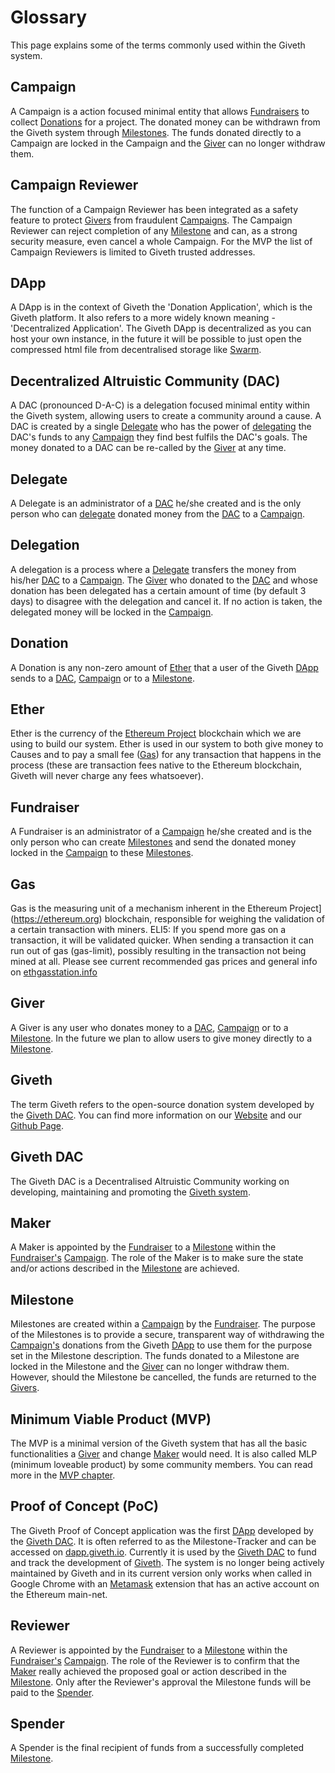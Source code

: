 # Glossary

This page explains some of the terms commonly used within the Giveth system.

## <a name="campaign">Campaign</a>
A Campaign is a action focused minimal entity that allows [Fundraisers](#fundraiser) to collect [Donations](#donation) for a project. The donated money can be withdrawn from the Giveth system through [Milestones](#milestone). The funds donated directly to a Campaign are locked in the Campaign and the [Giver](#giver) can no longer withdraw them.

## <a name="campaign-reviewer">Campaign Reviewer</a>
The function of a Campaign Reviewer has been integrated as a safety feature to protect [Givers](#giver) from fraudulent [Campaigns](#campaign). The Campaign Reviewer can reject completion of any [Milestone](#milestone) and can, as a strong security measure, even cancel a whole Campaign. For the MVP the list of Campaign Reviewers is limited to Giveth trusted addresses.

## <a name="Dapp">DApp</a>
A DApp is in the context of Giveth the 'Donation Application', which is the Giveth platform<!--, currently available in alpha stage at [mvp.giveth.io](https://mvp.giveth.io)-->. It also refers to a more widely known meaning - 'Decentralized Application'. The Giveth DApp is decentralized as you can host your own instance, in the future it will be possible to just open the compressed html file from decentralised storage like [Swarm](http://swarm-gateways.net).

## <a name="DAC">Decentralized Altruistic Community (DAC)</a>
A DAC (pronounced D-A-C) is a delegation focused minimal entity within the Giveth system, allowing users to create a community around a cause. A DAC is created by a single [Delegate](#delegate) who has the power of [delegating](#delegation) the DAC's funds to any [Campaign](#campaign) they find best fulfils the DAC's goals. The money donated to a DAC can be re-called by the [Giver](#giver) at any time.

## <a name="delegate">Delegate</a>
A Delegate is an administrator of a [DAC](#DAC) he/she created and is the only person who can [delegate](#delegation) donated money from the [DAC](#DAC) to a [Campaign](#campaign).

## <a name="delegation">Delegation</a>
A delegation is a process where a [Delegate](#delegate) transfers the money from his/her [DAC](#DAC) to a [Campaign](#campaign). The [Giver](#giver) who donated to the [DAC](#DAC) and whose donation has been delegated has a certain amount of time (by default 3 days) to disagree with the delegation and cancel it. If no action is taken, the delegated money will be locked in the [Campaign](#campaign).

## <a name="donation">Donation</a>
A Donation is any non-zero amount of [Ether](#ether) that a user of the Giveth [DApp](#Dapp) sends to a [DAC](#DAC), [Campaign](#campaign) or to a [Milestone](#milestone).

## <a name="ether">Ether</a>
Ether is the currency of the [Ethereum Project](https://ethereum.org) blockchain which we are using to build our system. Ether is used in our system to both give money to Causes and to pay a small fee ([Gas](#gas)) for any transaction that happens in the process (these are transaction fees native to the Ethereum blockchain, Giveth will never charge any fees whatsoever).

## <a name="fundraiser">Fundraiser</a>
A Fundraiser is an administrator of a [Campaign](#campaign) he/she created and is the only person who can create [Milestones](#milestone) and send the donated money locked in the [Campaign](#campaign) to these [Milestones](#milestone).

## <a name="gas">Gas</a>
Gas is the measuring unit of a mechanism inherent in the Ethereum Project](https://ethereum.org) blockchain, responsible for weighing the validation of a certain transaction with miners. ELI5: If you spend more gas on a transaction, it will be validated quicker. When sending a transaction it can run out of gas (gas-limit), possibly resulting in the transaction not being mined at all. Please see current recommended gas prices and general info on [ethgasstation.info](https://ethgasstation.info)

## <a name="giver">Giver</a>
A Giver is any user who donates money to a [DAC](#DAC), [Campaign](#campaign) or to a [Milestone](#milestone). In the future we plan to allow users to give money directly to a [Milestone](#milestone).

## <a name="giveth">Giveth</a>
The term Giveth refers to the open-source donation system developed by the [Giveth DAC](#giveth-DAC). You can find more information on our [Website](https://giveth.io) and our [Github Page](https://github.com/Giveth).

## <a name="giveth-DAC">Giveth DAC</a>
The Giveth DAC is a Decentralised Altruistic Community working on developing, maintaining and promoting the [Giveth system](#giveth).

## <a name="maker">Maker</a>
A Maker is appointed by the [Fundraiser](#fundraiser) to a [Milestone](#milestone) within the [Fundraiser's](#fundraiser) [Campaign](#campaign). The role of the Maker is to make sure the state and/or actions described in the [Milestone](#milestone) are achieved.

## <a name="milestone">Milestone</a>
Milestones are created within a [Campaign](#campaign) by the [Fundraiser](#fundraiser). The purpose of the Milestones is to provide a secure, transparent way of withdrawing the [Campaign's](#campaign) donations from the Giveth [DApp](#Dapp) to use them for the purpose set in the Milestone description. The funds donated to a Milestone are locked in the Milestone and the [Giver](#giver) can no longer withdraw them. However, should the Milestone be cancelled, the funds are returned to the [Givers](#giver).

## <a name="MVP">Minimum Viable Product (MVP)</a>
The MVP is a minimal version of the Giveth system that has all the basic functionalities a [Giver](#giver) and change [Maker](#maker) would need. It is also called MLP (minimum loveable product) by some community members. You can read more in the [MVP chapter](../documentation/mvp).

## <a name="PoC">Proof of Concept (PoC)</a>
The Giveth Proof of Concept application was the first [DApp](#Dapp) developed by the [Giveth DAC](#giveth-DAC). It is often referred to as the Milestone-Tracker and can be accessed on [dapp.giveth.io](https://dapp.giveth.io). Currently it is used by the [Giveth DAC](#giveth-DAC) to fund and track the development of [Giveth](#giveth). The system is no longer being actively maintained by Giveth and in its current version only works when called in Google Chrome with an [Metamask](#giveth-DAC) extension that has an active account on the Ethereum main-net.

## <a name="reviewer">Reviewer</a>
A Reviewer is appointed by the [Fundraiser](#fundraiser) to a [Milestone](#milestone) within the [Fundraiser's](#fundraiser) [Campaign](#campaign). The role of the Reviewer is to confirm that the [Maker](#maker) really achieved the proposed goal or action described in the [Milestone](#milestone). Only after the Reviewer's approval the Milestone funds will be paid to the [Spender](#spender).

## <a name="spender">Spender</a>
A Spender is the final recipient of funds from a successfully completed [Milestone](#milestone).
